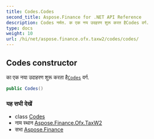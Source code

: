 ```yaml
---
title: Codes.Codes
second_title: Aspose.Finance for .NET API Reference
description: Codes नर्मत. क एक नय उदहरण शुरू करत हैCodes वर्ग.
type: docs
weight: 10
url: /hi/net/aspose.finance.ofx.taxw2/codes/codes/
---
```

## Codes constructor

का एक नया उदाहरण शुरू करता है[`Codes`](../) वर्ग.

```csharp
public Codes()
```

### यह सभी देखें

* class [Codes](../)
* नाम स्थान [Aspose.Finance.Ofx.TaxW2](../../codes/)
* सभा [Aspose.Finance](../../../)


